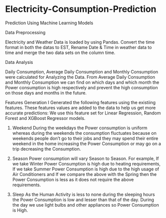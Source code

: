 # Electricity-Consumption-Prediction

Prediction Using Machine Learning Models



Data Preprocessing

Electricity and Weather Data is loaded by using Pandas. Convert the time format in both the datas to EST, Rename Date & Time in weather data
to time and merge the two data sets on the column time.

Data Analysis

Daily Consumption, Average Daily Consumption and Monthly Consumption were calculated for Analyzing the Data. From Average Daily Consumption and Monthly 
Consumption we can find on which days and which month the Power consumption is high respectively and prevent the high consumption on those days and months
in the future.

Features Generation
I Generated the following features using the existiing features. These features values are added to the data to help us get more accurate predictions: We use this 
feature set for Linear Regression, Random Forest and XGBoost Regressor models.

1. Weekend
During the weekdays the Power consumption is uniform whereas during the weekends the consumption fluctuates because on weekends people don’t go to their jobs
and they may spend their entire weekend in the home increasing the Power Consumption or may go on a trip decreasing the Consumption.

2. Season
Power consumption will vary Season to Season. For example, If we take Winter Power Consumption is high due to heating requirements, If we take Summer Power
Consumption is high due to the high usage of Air Conditioners and If we compare the above with the Spring then the Power Consumption is less as it does not 
require the above requirements.

3. Sleep
As the Human Activity is less to none during the sleeping hours the Power Consumption is low and lesser than that of the day. During the day we use light bulbs and other
appliances so Power Consumption is High.


